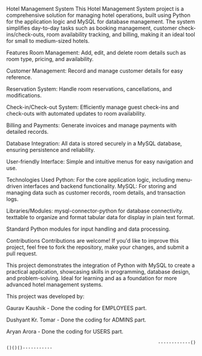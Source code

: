 Hotel Management System
This Hotel Management System project is a comprehensive solution for managing hotel operations, built using Python for the application logic and MySQL for database management. The system simplifies day-to-day tasks such as booking management, customer check-ins/check-outs, room availability tracking, and billing, making it an ideal tool for small to medium-sized hotels.

Features
Room Management: Add, edit, and delete room details such as room type, pricing, and availability.

Customer Management: Record and manage customer details for easy reference.

Reservation System: Handle room reservations, cancellations, and modifications.

Check-in/Check-out System: Efficiently manage guest check-ins and check-outs with automated updates to room availability.

Billing and Payments: Generate invoices and manage payments with detailed records.

Database Integration: All data is stored securely in a MySQL database, ensuring persistence and reliability.

User-friendly Interface: Simple and intuitive menus for easy navigation and use.

Technologies Used
Python: For the core application logic, including menu-driven interfaces and backend functionality.
MySQL: For storing and managing data such as customer records, room details, and transaction logs.

Libraries/Modules:
mysql-connector-python for database connectivity.
texttable to organize and format tabular data for display in plain text format.

Standard Python modules for input handling and data processing.

Contributions
Contributions are welcome! If you'd like to improve this project, feel free to fork the repository, make your changes, and submit a pull request.

This project demonstrates the integration of Python with MySQL to create a practical application, showcasing skills in programming, database design, and problem-solving. Ideal for learning and as a foundation for more advanced hotel management systems.

This project was developed by:

Gaurav Kaushik - Done the coding for EMPLOYEES part.

Dushyant Kr. Tomar - Done the coding for ADMINS part.

Aryan Arora - Done the coding for USERS part.

                                                            ------------()()()()-----------
